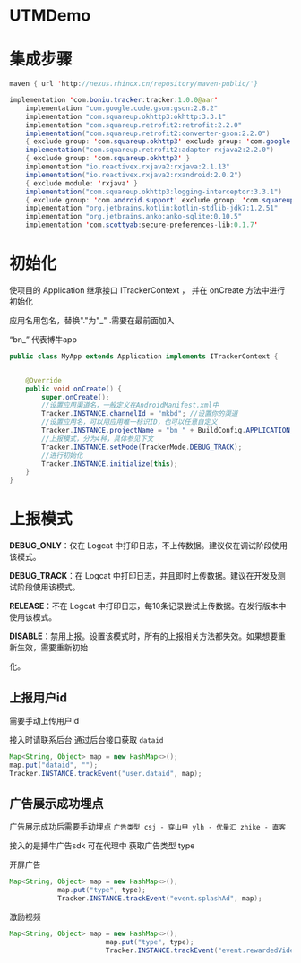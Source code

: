 # UTMDemo
# 集成步骤

```java
maven { url 'http://nexus.rhinox.cn/repository/maven-public/'}
```

```java
implementation 'com.boniu.tracker:tracker:1.0.0@aar'
    implementation "com.google.code.gson:gson:2.8.2"
    implementation "com.squareup.okhttp3:okhttp:3.3.1"
    implementation "com.squareup.retrofit2:retrofit:2.2.0"
    implementation("com.squareup.retrofit2:converter-gson:2.2.0")
    { exclude group: 'com.squareup.okhttp3' exclude group: 'com.google.code.gson' }
    implementation("com.squareup.retrofit2:adapter-rxjava2:2.2.0")
    { exclude group: 'com.squareup.okhttp3' }
    implementation "io.reactivex.rxjava2:rxjava:2.1.13"
    implementation("io.reactivex.rxjava2:rxandroid:2.0.2")
    { exclude module: 'rxjava' }
    implementation("com.squareup.okhttp3:logging-interceptor:3.3.1")
    { exclude group: 'com.android.support' exclude group: 'com.squareup.okhttp3' }
    implementation "org.jetbrains.kotlin:kotlin-stdlib-jdk7:1.2.51"
    implementation "org.jetbrains.anko:anko-sqlite:0.10.5"
    implementation 'com.scottyab:secure-preferences-lib:0.1.7'
```

# 初始化 

使项⽬的 Application 继承接⼝ ITrackerContext ， 并在 onCreate ⽅法中进⾏初始化

应用名用包名，替换"."为"_" .需要在最前面加入

“bn_” 代表博牛app

```java
public class MyApp extends Application implements ITrackerContext {


    @Override
    public void onCreate() {
        super.onCreate();
        //设置应⽤渠道名，⼀般定义在AndroidManifest.xml中
        Tracker.INSTANCE.channelId = "mkbd"; //设置你的渠道
        //设置应⽤名，可以⽤应⽤唯⼀标识ID，也可以任意⾃定义
        Tracker.INSTANCE.projectName = "bn_" + BuildConfig.APPLICATION_ID.replace(".", "_");
        //上报模式，分为4种，具体参⻅下⽂
        Tracker.INSTANCE.setMode(TrackerMode.DEBUG_TRACK);
        //进⾏初始化
        Tracker.INSTANCE.initialize(this);
    }
}
```

# 上报模式

**DEBUG_ONLY**：仅在 Logcat 中打印⽇志，不上传数据。建议仅在调试阶段使⽤该模式。 

**DEBUG_TRACK**：在 Logcat 中打印⽇志，并且即时上传数据。建议在开发及测试阶段使⽤该模式。 

**RELEASE**：不在 Logcat 中打印⽇志，每10条记录尝试上传数据。在发⾏版本中使⽤该模式。 

**DISABLE**：禁⽤上报。设置该模式时，所有的上报相关⽅法都失效。如果想要重新⽣效，需要重新初始 

化。

## 上报用户id

需要手动上传用户id

接入时请联系后台 通过后台接口获取 `dataid`

```java
Map<String, Object> map = new HashMap<>();
map.put("dataid", "");
Tracker.INSTANCE.trackEvent("user.dataid", map);
```

## 广告展示成功埋点

广告展示成功后需要手动埋点 `广告类型 csj - 穿山甲 ylh - 优量汇 zhike - 直客`

接入的是搏牛广告sdk 可在代理中 获取广告类型 type

开屏广告

```java
Map<String, Object> map = new HashMap<>();
            map.put("type", type);
            Tracker.INSTANCE.trackEvent("event.splashAd", map);
```

激励视频

```java
Map<String, Object> map = new HashMap<>();
                        map.put("type", type);
                        Tracker.INSTANCE.trackEvent("event.rewardedVideoAd", map);
```

